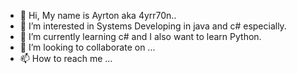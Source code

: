 - 👋 Hi, My name is Ayrton aka 4yrr70n..
- 👀 I’m interested in Systems Developing in java and c# especially.
- 🌱 I’m currently learning c# and I also want to learn Python.
- 💞️ I’m looking to collaborate on ...
- 📫 How to reach me ...

<!---
4yrr70n/4yrr70n is a ✨ special ✨ repository because its `README.md` (this file) appears on your GitHub profile.
You can click the Preview link to take a look at your changes.
--->
